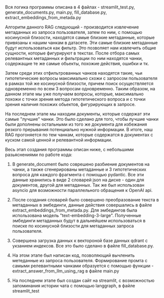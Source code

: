Вся логика программы описана в 4 файлах - streamlit_test.py, generate_documents.py, main.py, fill_database.py, extract_embeddings_from_metada.py

Алгоритм данного RAG следующий - производится извлечение метаданных из запроса пользователя, затем по ним, с помощью косинусной близости, находятся самые близкие метаданные, которые привязаны к нашим чанкам в датасете. Эти самые близкие метаданные будут использоваться как фильтр. Это позволяет нам извлечить общие сущности, которые фигурируют в текстах. После отбора самых релевантных метаданных и фильтрации по ним находятся чанки, содержащие те же самые обьекты, похожие действия, ошибки и тк. 

Затем среди этих отфильтрованных чанков находятся такие, чьи гипотетические вопросы максимально схожи с запросом пользователя в рамках той же косинусной близости, причем поиск осуществляется одновременно по всем 3 вопросам одновременно.
Таким образом, на данном этапе мы уже получаем вопросы, которые, максимально похожи с точки зрения метода гипотетического вопроса и с точки зрения наличия похожих обьектов, фигурирующих в запросе.

На последнем этапе мы находим документы, которые содержат эти самые "лучшие" чанки. Это было сделано для того, чтобы лучшие чанки были дополнены остальными из того же документа для избежания резкого прерывания потенциально нужной информации. В итоге, наш RAG прогоняется по тем чанкам, которые содержатся в документах с куском самой ценной и релевантной информации.




Весь этап создания программы описан ниже, с небольшими разьяснениями по работе кода:

1) В generate_document было соврешено разбиение документов на чанки, а также сгенерированы метаданные и 3 гипотетических вопроса для каждого фрагмента с помощью pydantic. Все эти данные хранились в виде 2 словарей json на диске - один для документов, другой для метаданных.
Так же был использован asyncio для возможности параллельного обращения к OpenAI api.

2) После создания словарей было совершено преобразование текста в метаданных в эмбединги, данные действия совершались в файле extract_embeddings_from_metada.py. Для эмбедингов была использована модель "text-embedding-3-large". Полученные эмбединги метаданных будут в дальнейшем использоваться в поиске по косинусной близости для метаданных запроса пользователя. 

3) Совершена загрузка данных к вектороной базе данных qdrant с укзанием индексов. Все это было сделано в файле fill_database.py.

4) На этом этапе был написан код, позволяющий вычленить метеданные из запроса пользователя. Формирование промта с самыми релевантными чанками образуется с помощью функции - extract_answer_from_llm_using_rag в файле main.py

5) На последнем этапе был создан сайт на streamlit, с возможностью запоминания истории чата с помощью langgraph, в файле streamlit_test





